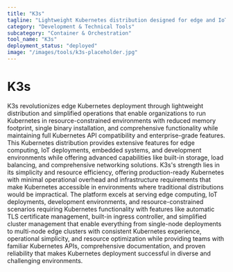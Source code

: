 ```yaml
---
title: "K3s"
tagline: "Lightweight Kubernetes distribution designed for edge and IoT deployments"
category: "Development & Technical Tools"
subcategory: "Container & Orchestration"
tool_name: "K3s"
deployment_status: "deployed"
image: "/images/tools/k3s-placeholder.jpg"
---
```


# K3s

K3s revolutionizes edge Kubernetes deployment through lightweight distribution and simplified operations that enable organizations to run Kubernetes in resource-constrained environments with reduced memory footprint, single binary installation, and comprehensive functionality while maintaining full Kubernetes API compatibility and enterprise-grade features. This Kubernetes distribution provides extensive features for edge computing, IoT deployments, embedded systems, and development environments while offering advanced capabilities like built-in storage, load balancing, and comprehensive networking solutions. K3s's strength lies in its simplicity and resource efficiency, offering production-ready Kubernetes with minimal operational overhead and infrastructure requirements that make Kubernetes accessible in environments where traditional distributions would be impractical. The platform excels at serving edge computing, IoT deployments, development environments, and resource-constrained scenarios requiring Kubernetes functionality with features like automatic TLS certificate management, built-in ingress controller, and simplified cluster management that enable everything from single-node deployments to multi-node edge clusters with consistent Kubernetes experience, operational simplicity, and resource optimization while providing teams with familiar Kubernetes APIs, comprehensive documentation, and proven reliability that makes Kubernetes deployment successful in diverse and challenging environments.